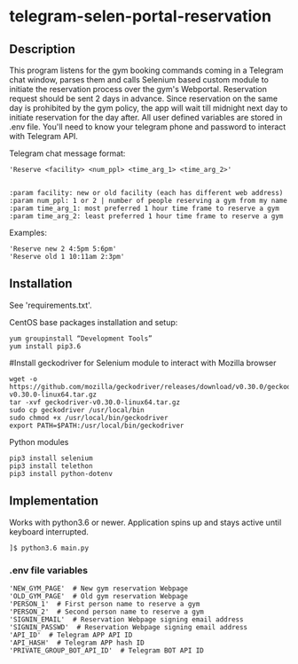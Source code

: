 # telegram-selen-portal-reservation
## Description
This program listens for the gym booking commands coming in a Telegram chat window, parses them and calls
Selenium based custom module to initiate the reservation process over the gym's Webportal.
Reservation request should be sent 2 days in advance. Since reservation on the same day is prohibited by the gym policy,
the app will wait till midnight next day to initiate reservation for the day after.
All user defined variables are stored in .env file. You'll need to know your telegram phone and password to
interact with Telegram API.

Telegram chat message format:
~~~
'Reserve <facility> <num_ppl> <time_arg_1> <time_arg_2>'

  
:param facility: new or old facility (each has different web address)
:param num_ppl: 1 or 2 | number of people reserving a gym from my name
:param time_arg_1: most preferred 1 hour time frame to reserve a gym
:param time_arg_2: least preferred 1 hour time frame to reserve a gym
~~~
Examples:
~~~
'Reserve new 2 4:5pm 5:6pm'
'Reserve old 1 10:11am 2:3pm'
~~~

## Installation
See 'requirements.txt'.

CentOS base packages installation and setup:
~~~
yum groupinstall “Development Tools”
yum install pip3.6
~~~
#Install geckodriver for Selenium module to interact with Mozilla browser
~~~
wget -o https://github.com/mozilla/geckodriver/releases/download/v0.30.0/geckodriver-v0.30.0-linux64.tar.gz
tar -xvf geckodriver-v0.30.0-linux64.tar.gz
sudo cp geckodriver /usr/local/bin
sudo chmod +x /usr/local/bin/geckodriver
export PATH=$PATH:/usr/local/bin/geckodriver
~~~

Python modules
~~~
pip3 install selenium
pip3 install telethon
pip3 install python-dotenv
~~~

## Implementation
Works with python3.6 or newer.
Application spins up and stays active until keyboard interrupted.
~~~
]$ python3.6 main.py 
~~~

### .env file variables
~~~
'NEW_GYM_PAGE'  # New gym reservation Webpage
'OLD_GYM_PAGE'  # Old gym reservation Webpage
'PERSON_1'  # First person name to reserve a gym
'PERSON_2'  # Second person name to reserve a gym
'SIGNIN_EMAIL'  # Reservation Webpage signing email address
'SIGNIN_PASSWD'  # Reservation Webpage signing email address 
'API_ID'  # Telegram APP API ID
'API_HASH'  # Telegram APP hash ID
'PRIVATE_GROUP_BOT_API_ID'  # Telegram BOT API ID
~~~
